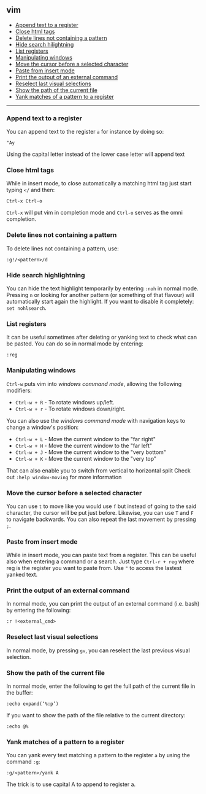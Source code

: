 ## vim

 - [Append text to a register](#append-text-to-a-register)
 - [Close html tags](#close-html-tags)
 - [Delete lines not containing a pattern](#delete-lines-not-containing-a-pattern)
 - [Hide search hilightning](#hide-search-highlightning)
 - [List registers](#list-registers)
 - [Manipulating windows](#manipulating-windows)
 - [Move the cursor before a selected character](#move-the-cursor-before-a-selected-character)
 - [Paste from insert mode](#paste-from-insert-mode)
 - [Print the output of an external command](#print-the-output-of-an-external-command)
 - [Reselect last visual selections](#reselect-last-visual-selection)
 - [Show the path of the current file](#show-the-path-of-the-current-file)
 - [Yank matches of a pattern to a register](#yank-matches-of-a-patter-to-a-register)

---

### Append text to a register
You can append text to the register `a` for instance by doing so:

```
"Ay
```

Using the capital letter instead of the lower case letter will append text

### Close html tags
While in insert mode, to close automatically a matching html tag just start typing `</` and then:
```
Ctrl-x Ctrl-o
```
`Ctrl-x` will put vim in completion mode and `Ctrl-o` serves as the omni completion.


### Delete lines not containing a pattern
To delete lines not containing a pattern, use:
```
:g!/<pattern>/d
```


### Hide search highlightning
You can hide the text highlight temporarily by entering `:noh` in normal mode.
Pressing `n` or looking for another pattern (or something of that flavour) will automatically start again the highlight.
If you want to disable it completely: `set nohlsearch`.


### List registers
It can be useful sometimes after deleting or yanking text to check what can be pasted.
You can do so in normal mode by entering:

```
:reg
```


### Manipulating windows
`Ctrl-w` puts vim into _windows command mode_, allowing the following modifiers:
- `Ctrl-w + R` - To rotate windows up/left.
- `Ctrl-w + r` - To rotate windows down/right.

You can also use the _windows command mode_ with navigation keys to change a window's position:
- `Ctrl-w + L` - Move the current window to the "far right"
- `Ctrl-w + H` - Move the current window to the "far left"
- `Ctrl-w + J` - Move the current window to the "very bottom"
- `Ctrl-w + K` - Move the current window to the "very top"

That can also enable you to switch from vertical to horizontal split
Check out `:help window-moving` for more information


### Move the cursor before a selected character
You can use `t` to move like you would use `f` but instead of going to the said character, the cursor will be put just before.
Likewise, you can use `T` and `F` to navigate backwards.
You can also repeat the last movement by pressing `;`.


### Paste from insert mode
While in insert mode, you can paste text from a register. This can be useful also when entering a command or a search.
Just type `Ctrl-r + reg` where reg is the register you want to paste from.
Use `"` to access the lastest yanked text.


### Print the output of an external command
In normal mode, you can print the output of an external command (i.e. bash) by entering the following:

```
:r !<external_cmd>
```

### Reselect last visual selections
In normal mode, by pressing `gv`, you can reselect the last previous visual selection.


### Show the path of the current file
In normal mode, enter the following to get the full path of the current file in the buffer:

```
:echo expand(‘%:p’)
```

If you want to show the path of the file relative to the current directory:

```
:echo @%
```

### Yank matches of a pattern to a register
You can yank every text matching a pattern to the register `a` by using the command `:g`:

```
:g/<pattern>/yank A
```

The trick is to use capital A to append to register a.
